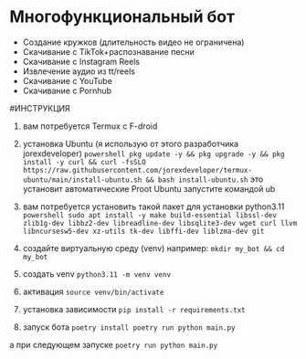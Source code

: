 # Многофункциональный бот

 * Создание кружков (длительность видео не ограничена)
 * Скачивание с TikTok+распознавание песни
 * Скачивание с Instagram Reels
 * Извлечение аудио из tt/reels
 * Скачивание с YouTube
 * Скачивание с Pornhub


#ИНСТРУКЦИЯ
1) вам потребуется Termux c F-droid
2) установка Ubuntu (я использую от этого разработчика jorexdeveloper)
```powershell pkg update -y && pkg upgrade -y && pkg install -y curl && curl -fsSLO https://raw.githubusercontent.com/jorexdeveloper/termux-ubuntu/main/install-ubuntu.sh && bash install-ubuntu.sh```
это установит автоматические Proot Ubuntu запустите командой ub

3) вам потребуется установить такой пакет для установки python3.11
```powershell sudo apt install -y make build-essential libssl-dev zlib1g-dev libbz2-dev libreadline-dev libsqlite3-dev wget curl llvm libncursesw5-dev xz-utils tk-dev libffi-dev liblzma-dev git```

4) создайте виртуальную среду (venv)
например:
```mkdir my_bot && cd my_bot```

5) создать venv
```python3.11 -m venv venv```

6) активация
```source venv/bin/activate```

7) установка зависимости 
```pip install -r requirements.txt```

8) запуск бота
```poetry install poetry run python main.py```

а при следующем запуске
```poetry run python main.py```

